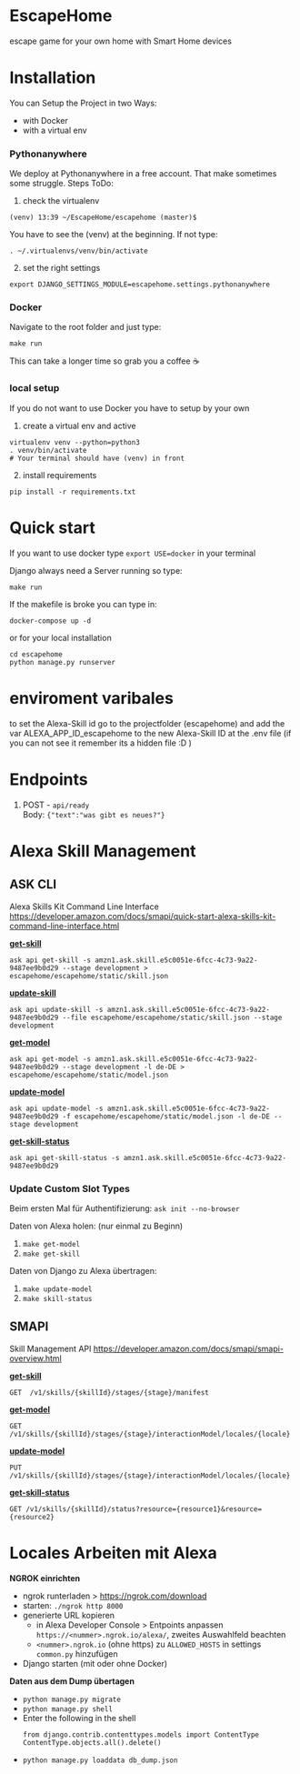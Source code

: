 # EscapeHome
escape game for your own home with Smart Home devices

# Installation 
You can Setup the Project in two Ways: 
* with Docker
* with a virtual env

### Pythonanywhere
We deploy at Pythonanywhere in a free account. That make sometimes some struggle. 
Steps ToDo: 
1. check the virtualenv
``` shell 
(venv) 13:39 ~/EscapeHome/escapehome (master)$
```
You have to see the (venv) at the beginning. If not type: 
``` shell 
. ~/.virtualenvs/venv/bin/activate
```

2. set the right settings
``` shell 
export DJANGO_SETTINGS_MODULE=escapehome.settings.pythonanywhere
```

### Docker
Navigate to the root folder and just type: 

```shell
make run
```

This can take a longer time so grab you a coffee ☕

### local setup
If you do not want to use Docker you have to setup by your own

1. create a virtual env and active 
```shell
virtualenv venv --python=python3
. venv/bin/activate
# Your terminal should have (venv) in front
```
2. install requirements
```shell
pip install -r requirements.txt
```

# Quick start
If you want to use docker type `export USE=docker` in your terminal

Django always need a Server running so type: 
```shell
make run
```

If the makefile is broke you can type in: 
```shell
docker-compose up -d 
```
or for your local installation

```shell
cd escapehome
python manage.py runserver
```
# enviroment varibales
to set the Alexa-Skill id go to the projectfolder (escapehome) and add the var ALEXA_APP_ID_escapehome to the new Alexa-Skill ID at the .env file (if you can not see it remember its a hidden file :D )

# Endpoints
1. POST - `api/ready`  
Body: `{"text":"was gibt es neues?"}`

# Alexa Skill Management 

## ASK CLI
Alexa Skills Kit Command Line Interface  
https://developer.amazon.com/docs/smapi/quick-start-alexa-skills-kit-command-line-interface.html

**[get-skill](https://developer.amazon.com/docs/smapi/ask-cli-command-reference.html#get-skill-subcommand)** 
```
ask api get-skill -s amzn1.ask.skill.e5c0051e-6fcc-4c73-9a22-9487ee9b0d29 --stage development > escapehome/escapehome/static/skill.json
```

**[update-skill](https://developer.amazon.com/docs/smapi/ask-cli-command-reference.html#get-skill-subcommand)** 
```
ask api update-skill -s amzn1.ask.skill.e5c0051e-6fcc-4c73-9a22-9487ee9b0d29 --file escapehome/escapehome/static/skill.json --stage development
```

**[get-model](https://developer.amazon.com/docs/smapi/ask-cli-command-reference.html#get-model-subcommand)**
```
ask api get-model -s amzn1.ask.skill.e5c0051e-6fcc-4c73-9a22-9487ee9b0d29 --stage development -l de-DE > escapehome/escapehome/static/model.json
```

**[update-model](https://developer.amazon.com/docs/smapi/ask-cli-command-reference.html#update-model-subcommand)**
```
ask api update-model -s amzn1.ask.skill.e5c0051e-6fcc-4c73-9a22-9487ee9b0d29 -f escapehome/escapehome/static/model.json -l de-DE --stage development
```

**[get-skill-status](https://developer.amazon.com/docs/smapi/ask-cli-command-reference.html#get-skill-status-subcommand)**
```
ask api get-skill-status -s amzn1.ask.skill.e5c0051e-6fcc-4c73-9a22-9487ee9b0d29
```

### Update Custom Slot Types
Beim ersten Mal für Authentifizierung: `ask init --no-browser`

Daten von Alexa holen: (nur einmal zu Beginn)
1. `make get-model`
2. `make get-skill`

Daten von Django zu Alexa übertragen:
1. `make update-model`
2. `make skill-status`


## SMAPI
Skill Management API
https://developer.amazon.com/docs/smapi/smapi-overview.html

**[get-skill](https://developer.amazon.com/docs/smapi/skill-operations.html#get-skill-information)**
```
GET  /v1/skills/{skillId}/stages/{stage}/manifest
```

**[get-model](https://developer.amazon.com/docs/smapi/interaction-model-operations.html#get-interaction-model)**
```
GET /v1/skills/{skillId}/stages/{stage}/interactionModel/locales/{locale}
```

**[update-model](https://developer.amazon.com/docs/smapi/interaction-model-operations.html#update-interaction-model)**
```
PUT /v1/skills/{skillId}/stages/{stage}/interactionModel/locales/{locale}
```

**[get-skill-status](https://developer.amazon.com/docs/smapi/skill-operations.html#get-skill-status)**
```
GET /v1/skills/{skillId}/status?resource={resource1}&resource={resource2}
```

# Locales Arbeiten mit Alexa
__NGROK einrichten__
* ngrok runterladen > https://ngrok.com/download
* starten: `./ngrok http 8000`
* generierte URL kopieren
    * in Alexa Developer Console > Entpoints anpassen `https://<nummer>.ngrok.io/alexa/`, zweites Auswahlfeld beachten
    * `<nummer>.ngrok.io` (ohne https) zu `ALLOWED_HOSTS` in settings `common.py` hinzufügen
* Django starten (mit oder ohne Docker)

__Daten aus dem Dump übertagen__
* `python manage.py migrate`
* `python manage.py shell` 
* Enter the following in the shell
  ```shell
  from django.contrib.contenttypes.models import ContentType
  ContentType.objects.all().delete()
  ```
* `python manage.py loaddata db_dump.json`
